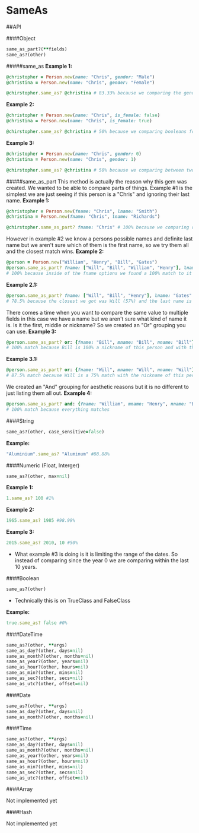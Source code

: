 # SameAs

##API

####Object

```ruby
same_as_part?(**fields)
same_as?(other)
```

#####same_as
**Example 1:**
```ruby
@christopher = Person.new(name: "Chris", gender: "Male")
@christina = Person.new(name: "Chris", gender: "Female")

@chirstopher.same_as? @christina # 83.33% because we comparing the gender words
```

**Example 2:**
```ruby
@christopher = Person.new(name: "Chris", is_female: false)
@christina = Person.new(name: "Chris", is_female: true)

@chirstopher.same_as? @christina # 50% because we comparing booleans for gender
```

**Example 3:**
```ruby
@christopher = Person.new(name: "Chris", gender: 0)
@christina = Person.new(name: "Chris", gender: 1)

@chirstopher.same_as? @christina # 50% because we comparing between two options
```
#####same_as_part
This method is actually the reason why this gem was created. We wanted to be able to compare parts of things. Example #1 is the simplest we are just seeing if this person is a "Chris" and ignoring their last name.
**Example 1:**
```ruby
@christopher = Person.new(fname: "Chris", lname: "Smith")
@christina = Person.new(fname: "Chris", lname: "Richards")

@chirstopher.same_as_part? fname: "Chris" # 100% because we comparing only variables name fname on @christopher
```
However in example #2 we know a persons possible names and definite last name but we aren't sure which of them is the first name, so we try them all and the closest match wins.
**Example 2:**
```ruby
@person = Person.new("William", "Henry", "Bill", "Gates")
@person.same_as_part? fname: ["Will", "Bill", "William", "Henry"], lname: "Gates"
# 100% because inside of the fname options we found a 100% match to it and also a 100% match to the last name.
```
**Example 2.1:**
```ruby
@person.same_as_part? fname: ["Will", "Bill", "Henry"], lname: "Gates"
# 78.5% because the closest we got was Will (57%) and the last name is a full match
```
There comes a time when you want to compare the same value to multiple fields in this case we have a name but we aren't sure what kind of name it is. Is it the first, middle or nickname? So we created an "Or" grouping you can use.
**Example 3:**
```ruby
@person.same_as_part? or: {fname: "Bill", mname: "Bill", nname: "Bill"}, lname: "Gates"
# 100% match because Bill is 100% a nickname of this person and with the last name matching too we get a perfect score.
```

**Example 3.1:**
```ruby
@person.same_as_part? or: {fname: "Will", mname: "Will", nname: "Will"}, lname: "Gates"
# 87.5% match because Will is a 75% match with the nickname of this person and with the last name matching too we get a perfect score.
```

We created an "And" grouping for aesthetic reasons but it is no different to just listing them all out.
**Example 4:**
```ruby
@person.same_as_part? and: {fname: "William", mname: "Henry", nname: "Bill"}, lname: "Gates"
# 100% match because everything matches
```

####String

```ruby
same_as?(other, case_sensitive=false)
```

**Example:**
```ruby
"Aluminium".same_as? "Aluminum" #88.88%
```

####Numeric (Float, Interger)

```ruby
same_as?(other, max=nil)
```

**Example 1:**
```ruby
1.same_as? 100 #1%
```

**Example 2:**
```ruby
1965.same_as? 1985 #98.99%
```

**Example 3:**
```ruby
2015.same_as? 2010, 10 #50%
```
* What example #3 is doing is it is limiting the range of the dates. So instead of comparing since the year 0 we are comparing within the last 10 years.

####Boolean

```ruby
same_as?(other)
```
* Technically this is on TrueClass and FalseClass

**Example:**
```ruby
true.same_as? false #0%
```

####DateTime

```ruby
same_as?(other, **args)
same_as_day?(other, days=nil)
same_as_month?(other, months=nil)
same_as_year?(other, years=nil)
same_as_hour?(other, hours=nil)
same_as_min?(other, mins=nil)
same_as_sec?(other, secs=nil)
same_as_utc?(other, offset=nil)
```

####Date

```ruby
same_as?(other, **args)
same_as_day?(other, days=nil)
same_as_month?(other, months=nil)
```

####Time

```ruby
same_as?(other, **args)
same_as_day?(other, days=nil)
same_as_month?(other, months=nil)
same_as_year?(other, years=nil)
same_as_hour?(other, hours=nil)
same_as_min?(other, mins=nil)
same_as_sec?(other, secs=nil)
same_as_utc?(other, offset=nil)
```

####Array

Not implemented yet

####Hash

Not implemented yet
